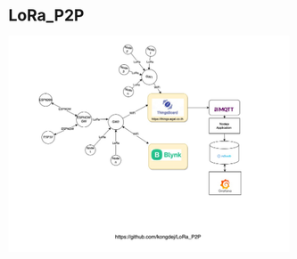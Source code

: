 # LoRa_P2P
![Alt text](https://github.com/kongdej/LoRa_P2P/blob/main/schematic/LoraThings.jpeg "Configuration")
